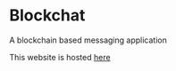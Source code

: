 # Blockchat

A blockchain based messaging application

This website is hosted [here](https://blockchat-webwarriors.000webhostapp.com)
